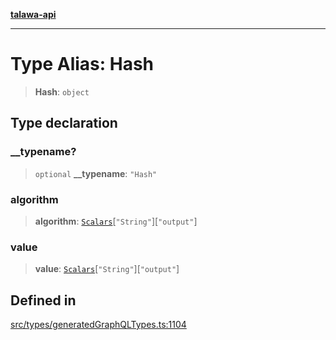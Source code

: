 [**talawa-api**](../../../README.md)

***

# Type Alias: Hash

> **Hash**: `object`

## Type declaration

### \_\_typename?

> `optional` **\_\_typename**: `"Hash"`

### algorithm

> **algorithm**: [`Scalars`](Scalars.md)\[`"String"`\]\[`"output"`\]

### value

> **value**: [`Scalars`](Scalars.md)\[`"String"`\]\[`"output"`\]

## Defined in

[src/types/generatedGraphQLTypes.ts:1104](https://github.com/Suyash878/talawa-api/blob/e4413cec641a837926071678fed3c7f67234e31e/src/types/generatedGraphQLTypes.ts#L1104)
